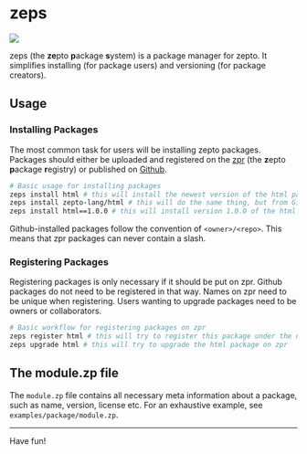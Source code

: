# zeps

![](http://g.recordit.co/RC7OAMIAXe.gif)

zeps (the **ze**pto **p**ackage **s**ystem) is a package manager for
zepto. It simplifies installing (for package users) and
versioning (for package creators).

## Usage

### Installing Packages

The most common task for users will be installing zepto
packages. Packages should either be uploaded and registered
on the [zpr](https://zpr.com) (the **z**epto **p**ackage **r**egistry)
or published on [Github](https::/github.com).

```sh
# Basic usage for installing packages 
zeps install html # this will install the newest version of the html package on zpr
zeps install zepto-lang/html # this will do the same thing, but from Github
zeps install html==1.0.0 # this will install version 1.0.0 of the html package
```

Github-installed packages follow the convention of `<owner>/<repo>`.
This means that zpr packages can never contain a slash.

### Registering Packages

Registering packages is only necessary if it should be
put on zpr. Github packages do not need to be registered in that way.
Names on zpr need to be unique when registering. Users wanting
to upgrade packages need to be owners or collaborators.

```sh
# Basic workflow for registering packages on zpr
zeps register html # this will try to register this package under the name html
zeps upgrade html # this will try to upgrade the html package on zpr
```

## The module.zp file

The `module.zp` file contains all necessary meta information
about a package, such as name, version, license etc. For an
exhaustive example, see `examples/package/module.zp`.

<hr/>

Have fun!
